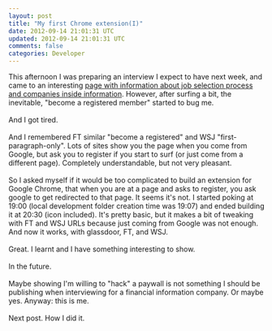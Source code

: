 ```yaml
---
layout: post
title: "My first Chrome extension(I)"
date: 2012-09-14 21:01:31 UTC
updated: 2012-09-14 21:01:31 UTC
comments: false
categories: Developer
---
```


This afternoon I was preparing an interview I expect to have next week, and came to an interesting <a href="http://www.glassdoor.com/Overview/Working-at-S-and-P-EI_IE30287.11,18.htm">page with information about job selection process and companies inside information</a>. However, after surfing a bit, the inevitable, "become a registered member" started to bug me.
<br /><br />
And I got tired.
<br /><br />
And I remembered FT similar "become a registered" and WSJ "first-paragraph-only". Lots of sites show you the page when you come from Google, but ask you to register if you start to surf (or just come from a different page).&nbsp;Completely&nbsp;understandable, but not very pleasant.
<br /><br />
So I asked myself if it would be too complicated to build an extension for Google Chrome, that when you are at a page and asks to register, you ask google to get redirected to that page. It seems it's not. I started poking at 19:00 (local development folder creation time was 19:07) and ended building it at 20:30 (icon included).&nbsp;It's pretty basic, but it makes a bit of tweaking with FT and WSJ URLs because just coming from Google was not enough. And now it works, with glassdoor, FT, and WSJ.
<br /><br />
Great. I learnt and I have something interesting to show.
<br /><br />
In the future.
<br /><br />
Maybe showing I'm willing to "hack" a paywall is not something I should be publishing when interviewing for a financial information company. Or maybe yes. Anyway: this is me.
<br /><br />
Next post. How I did it.

